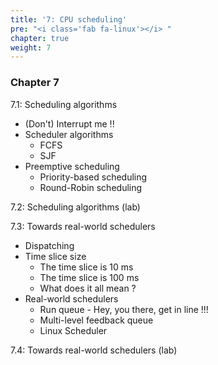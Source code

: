 ```yaml
---
title: '7: CPU scheduling'
pre: "<i class='fab fa-linux'></i> "
chapter: true
weight: 7
---
```


### Chapter 7

7.1: Scheduling algorithms

  * (Don't) Interrupt me !!
  * Scheduler algorithms
    * FCFS
    * SJF
  * Preemptive scheduling 
    * Priority-based scheduling
    * Round-Robin scheduling

7.2: Scheduling algorithms (lab)

7.3: Towards real-world schedulers

  * Dispatching
  * Time slice size
    * The time slice is 10 ms
    * The time slice is 100 ms
    * What does it all mean ?
  * Real-world schedulers
    * Run queue - Hey, you there, get in line !!!
    * Multi-level feedback queue
    * Linux Scheduler

7.4: Towards real-world schedulers (lab)